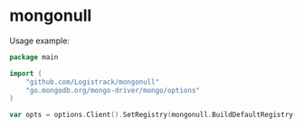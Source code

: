 # mongonull

Usage example:

```go
package main

import (
	"github.com/Logistrack/mongonull"
	"go.mongodb.org/mongo-driver/mongo/options"
)

var opts = options.Client().SetRegistry(mongonull.BuildDefaultRegistry())

```